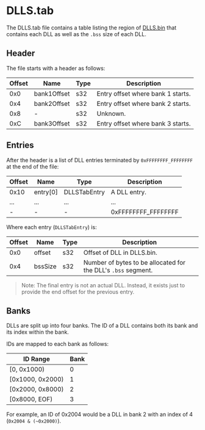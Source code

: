 # DLLS.tab
The DLLS.tab file contains a table listing the region of [DLLS.bin](dll_format.md) that contains each DLL as well as the `.bss` size of each DLL.

## Header
The file starts with a header as follows:

| Offset | Name | Type | Description |
|--------|------|------|-------------|
| 0x0 | bank1Offset | s32 | Entry offset where bank 1 starts. |
| 0x4 | bank2Offset | s32 | Entry offset where bank 2 starts. |
| 0x8 | - | s32 | Unknown. |
| 0xC | bank3Offset | s32 | Entry offset where bank 3 starts. |

## Entries
After the header is a list of DLL entries terminated by `0xFFFFFFFF_FFFFFFFF` at the end of the file:

| Offset | Name | Type | Description |
|--------|------|------|-------------|
| 0x10 | entry[0] | DLLSTabEntry | A DLL entry. |
| ... | ... | ... | ... |
| - | - | - | 0xFFFFFFFF_FFFFFFFF |

Where each entry (`DLLSTabEntry`) is:

| Offset | Name | Type | Description |
|--------|------|------|-------------|
| 0x0 | offset | s32 | Offset of DLL in DLLS.bin. |
| 0x4 | bssSize | s32 | Number of bytes to be allocated for the DLL's `.bss` segment.

> Note: The final entry is not an actual DLL. Instead, it exists just to provide the end offset for the previous entry.

## Banks
DLLs are split up into four banks. The ID of a DLL contains both its bank and its index within the bank.

IDs are mapped to each bank as follows:

| ID Range | Bank |
|----------|------|
| [0, 0x1000) | 0 |
| [0x1000, 0x2000) | 1 |
| [0x2000, 0x8000) | 2 |
| [0x8000, EOF) | 3 |

For example, an ID of 0x2004 would be a DLL in bank 2 with an index of 4 (`0x2004 & (~0x2000)`).
